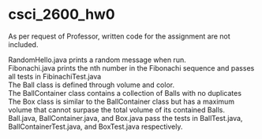 # csci_2600_hw0
As per request of Professor, written code for the assignment are not included.

RandomHello.java prints a random message when run.  
Fibonachi.java prints the nth number in the Fibonachi sequence and passes all tests in FibinachiTest.java  
The Ball class is defined through volume and color.  
The BallContainer class contains a collection of Balls with no duplicates  
The Box class is similar to the BallContainer class but has a maximum volume that cannot surpase the total volume of its contained Balls.  
Ball.java, BallContainer.java, and Box.java pass the tests in BallTest.java, BallContainerTest.java, and BoxTest.java respectively.
